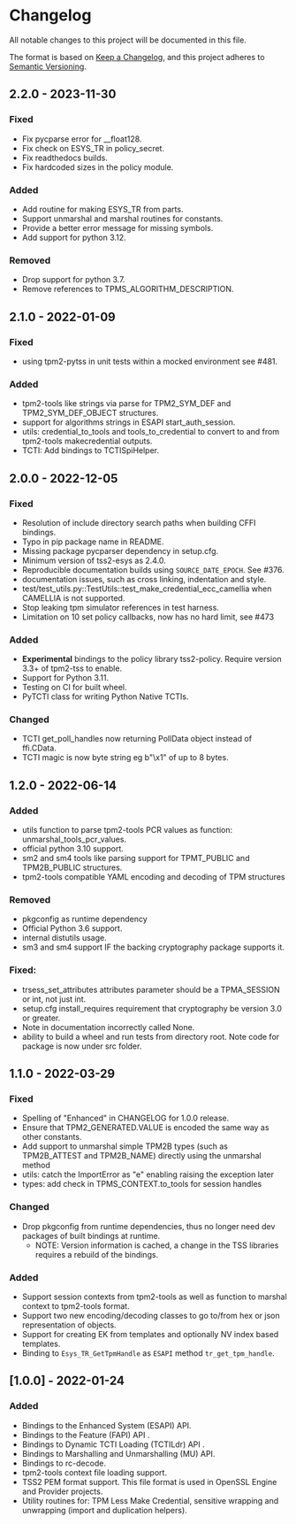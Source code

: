 # Changelog
All notable changes to this project will be documented in this file.

The format is based on [Keep a Changelog](https://keepachangelog.com/en/1.0.0/),
and this project adheres to [Semantic Versioning](https://semver.org/spec/v2.0.0.html).

## 2.2.0 - 2023-11-30
### Fixed
- Fix pycparse error for __float128.
- Fix check on ESYS_TR in policy_secret.
- Fix readthedocs builds.
- Fix hardcoded sizes in the policy module.

### Added
- Add routine for making ESYS_TR from parts.
- Support unmarshal and marshal routines for constants.
- Provide a better error message for missing symbols.
- Add support for python 3.12.

### Removed
- Drop support for python 3.7.
- Remove references to TPMS_ALGORITHM_DESCRIPTION.

## 2.1.0 - 2022-01-09
### Fixed
- using tpm2-pytss in unit tests within a mocked environment see #481.

### Added
- tpm2-tools like strings via parse for TPM2_SYM_DEF and TPM2_SYM_DEF_OBJECT structures.
- support for algorithms strings in ESAPI start_auth_session.
- utils: credential_to_tools and tools_to_credential to convert to and from tpm2-tools makecredential outputs.
- TCTI: Add bindings to TCTISpiHelper.

## 2.0.0 - 2022-12-05
### Fixed
- Resolution of include directory search paths when building CFFI bindings.
- Typo in pip package name in README.
- Missing package pycparser dependency in setup.cfg.
- Minimum version of tss2-esys as 2.4.0.
- Reproducible documentation builds using `SOURCE_DATE_EPOCH`. See #376.
- documentation issues, such as cross linking, indentation and style.
- test/test_utils.py::TestUtils::test_make_credential_ecc_camellia when CAMELLIA is not supported.
- Stop leaking tpm simulator references in test harness.
- Limitation on 10 set policy callbacks, now has no hard limit, see #473

### Added
- **Experimental** bindings to the policy library tss2-policy. Require version 3.3+ of tpm2-tss to enable.
- Support for Python 3.11.
- Testing on CI for built wheel.
- PyTCTI class for writing Python Native TCTIs.

### Changed
- TCTI get\_poll\_handles now returning PollData object instead of ffi.CData.
- TCTI magic is now byte string eg b"\x1" of up to 8 bytes.

## 1.2.0 - 2022-06-14
### Added
- utils function to parse tpm2-tools PCR values as function: unmarshal_tools_pcr_values.
- official python 3.10 support.
- sm2 and sm4 tools like parsing support for TPMT_PUBLIC and TPM2B_PUBLIC structures.
- tpm2-tools compatible YAML encoding and decoding of TPM structures
### Removed
- pkgconfig as runtime dependency
- Official Python 3.6 support.
- internal distutils usage.
- sm3 and sm4 support IF the backing cryptography package supports it.
### Fixed:
- trsess_set_attributes attributes parameter should be a TPMA_SESSION or int, not just int.
- setup.cfg install_requires requirement that cryptography be version 3.0 or greater.
- Note in documentation incorrectly called None.
- ability to build a wheel and run tests from directory root. Note code for package is now under src folder.

## 1.1.0 - 2022-03-29
### Fixed
- Spelling of "Enhanced" in CHANGELOG for 1.0.0 release.
- Ensure that TPM2_GENERATED.VALUE is encoded the same way as other constants.
- Add support to unmarshal simple TPM2B types (such as TPM2B_ATTEST and TPM2B_NAME) directly using the 
  unmarshal method
- utils: catch the ImportError as "e" enabling raising the exception later
- types: add check in TPMS_CONTEXT.to_tools for session handles

### Changed
- Drop pkgconfig from runtime dependencies, thus no longer need dev packages of built bindings at runtime.
  - NOTE: Version information is cached, a change in the TSS libraries requires a rebuild of the bindings.

### Added
- Support session contexts from tpm2-tools as well as function to marshal context to tpm2-tools format.
- Support two new encoding/decoding classes to go to/from hex or json representation of objects.
- Support for creating EK from templates and optionally NV index based templates.
- Binding to `Esys_TR_GetTpmHandle` as `ESAPI` method `tr_get_tpm_handle`.

## [1.0.0] - 2022-01-24
### Added
- Bindings to the Enhanced System (ESAPI) API.
- Bindings to the Feature (FAPI) API .
- Bindings to Dynamic TCTI Loading (TCTILdr) API .
- Bindings to Marshalling and Unmarshalling (MU) API.
- Bindings to rc-decode.
- tpm2-tools context file loading support.
- TSS2 PEM format support. This file format is used in OpenSSL Engine and Provider projects.
- Utility routines for: TPM Less Make Credential, sensitive wrapping and unwrapping (import and duplication helpers).
